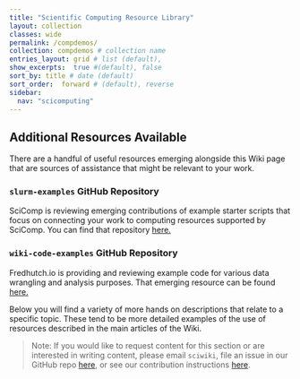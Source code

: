 ```yaml
---
title: "Scientific Computing Resource Library"
layout: collection
classes: wide
permalink: /compdemos/
collection: compdemos # collection name
entries_layout: grid # list (default),
show_excerpts:  true #(default), false
sort_by: title # date (default)
sort_order:  forward # (default), reverse
sidebar:
  nav: "scicomputing"
---
```


## Additional Resources Available
There are a handful of useful resources emerging alongside this Wiki page that are sources of assistance that might be relevant to your work.  

### `slurm-examples` GitHub Repository
SciComp is reviewing emerging contributions of example starter scripts that focus on connecting your work to computing resources supported by SciComp.  You can find that repository [here.](https://github.com/FredHutch/slurm-examples)

### `wiki-code-examples` GitHub Repository
Fredhutch.io is providing and reviewing example code for various data wrangling and analysis purposes.  That emerging resource can be found [here.](https://github.com/FredHutch/wiki-code-examples)


Below you will find a variety of more hands on descriptions that relate to a specific topic.  These tend to be more detailed examples of the use of resources described in the main articles of the Wiki.  

> Note:  If you would like to request content for this section or are interested in writing content, please email `sciwiki`, file an issue in our GitHub repo [here](https://github.com/FredHutch/wiki/issues), or see our contribution instructions [here](https://github.com/FredHutch/wiki/blob/master/README.md).
